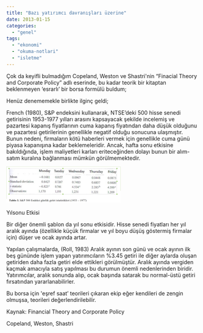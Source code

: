 ```yaml
---
title: "Bazı yatırımcı davranışları üzerine"
date: 2013-01-15
categories: 
  - "genel"
tags: 
  - "ekonomi"
  - "okuma-notlari"
  - "isletme"
---
```


  

Çok da keyifli bulmadığım Copeland, Weston ve Shastri'nin “Finacial Theory and Corporate Policy” adlı eserinde, bu kadar teorik bir kitaptan beklenmeyen ‘esrarlı’ bir borsa formülü buldum;

Henüz denememekle birlikte ilginç geldi;

French (1980), S&P endeksini kullanarak, NTSE’deki 500 hisse senedi getirisinin 1953-1977 yılları arasını kapsayacak şekilde incelemiş ve pazartesi kapanış fiyatlarının cuma kapanış fiyatından daha düşük olduğunu ve pazartesi getirilerinin genellikle negatif olduğu sonucuna ulaşmıştır. Bunun nedeni, firmaların kötü haberleri vermek için genellikle cuma günü piyasa kapanışına kadar beklemeleridir. Ancak, hafta sonu etkisine bakıldığında, işlem maliyetleri karları eriteceğinden dolayı bunun bir alım-satım kuralına bağlanması mümkün görülmemektedir.

[![](/images/c84be-ekrangoruntusu.png)](https://suatatan.wordpress.com/wp-content/uploads/2013/01/c84be-ekrangoruntusu.png)

  

Yılsonu Etkisi

Bir diğer önemli şablon da yıl sonu etkisidir. Hisse senedi fiyatları her yıl aralık ayında (özellikle küçük firmalar ve yıl boyu düşüş göstermiş firmalar için) düşer ve ocak ayında artar.

Yapılan çalışmalarda, (Roll, 1983) Aralık ayının son günü ve ocak ayının ilk beş gününde işlem yapan yatırımcıların %3.45 getiri ile diğer aylarda oluşan getiriden daha fazla getiri elde ettikleri görülmüştür. Aralık ayında vergiden kaçmak amacıyla satış yapılması bu durumun önemli nedenlerinden biridir. Yatırımcılar, aralık sonunda alıp, ocak başında satarak bu normal-üstü getiri fırsatından yararlanabilirler.

Bu borsa için 'eşref saat’ teorileri çıkaran ekip eğer kendileri de zengin olmuşsa, teorileri değerlendirilebilir.

Kaynak: Financial Theory and Corporate Policy

Copeland, Weston, Shastri
